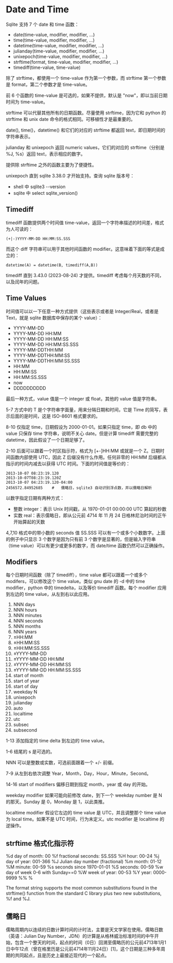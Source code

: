 # Date and Time

Sqlite 支持 7 个 date 和 time 函数：

- date(time-value, modifier, modifier, ...)
- time(time-value, modifier, modifier, ...)
- datetime(time-value, modifier, modifier, ...)
- julianday(time-value, modifier, modifier, ...)
- unixepoch(time-value, modifier, modifier, ...)
- strftime(format, time-value, modifier, modifier, ...)
- timediff(time-value, time-value)

除了 strftime，都使用一个 time-value 作为第一个参数，而 strftime 第一个参数是 format，第二个参数才是 time-value。

前 6 个函数的 time-value 是可选的，如果不提供，默认是 "now"，即以当前日期时间为 time-value。

strftime 可以代替其他所有的日期函数。尽量使用 strftime，因为它和 python 的 strftime 和 unix date 命令的格式相同。可移植性才是最重要的。

date(), time()，datetime() 和它们的对应的 strftime 都返回 text，即日期时间的字符串表示。

julianday 和 unixepoch 返回 numeric values，它们的对应的 strftime（分别是 %J, %s）返回 text，表示相应的数字。

提供除 strftime 之外的函数主要为了便捷性。

unixepoch 直到 sqlite 3.38.0 才开始支持。查询 sqlite 版本号：

- shell 中 sqlite3 --version
- sqlite 中 select sqlite_version()

## Timediff

timediff 函数提供两个时间值 time-value，返回一个字符串描述的时间差，格式为人可读的：

```plain
(+|-)YYYY-MM-DD HH:MM:SS.SSS
```

而这个 diff 字符串可以用于其他时间函数的 modifier。这意味着下面的等式是成立的：

```plain
datetime(A) = datetime(B, timediff(A,B))
```

timediff 直到 3.43.0 (2023-08-24) 才提供。timediff 考虑每个月天数的不同，以及闰年的问题。

## Time Values

时间值可以以一下任意一种方式提供（这些表示或者是 Integer/Real，或者是 Text，就是 sqlite 数据库中保存的某个 value）：

- YYYY-MM-DD
- YYYY-MM-DD HH:MM
- YYYY-MM-DD HH:MM:SS
- YYYY-MM-DD HH:MM:SS.SSS
- YYYY-MM-DDTHH:MM
- YYYY-MM-DDTHH:MM:SS
- YYYY-MM-DDTHH:MM:SS.SSS
- HH:MM
- HH:MM:SS
- HH:MM:SS.SSS
- now
- DDDDDDDDDD

最后一种方式，value 值是一个 integer 或 float，其他的 value 值是字符串。

5-7 方式中的 T 是个字符串字面量，用来分隔日期和时间，它是 Time 的简写，表示后面的是时间，这是 ISO-8601 格式要求的。

8-10 仅指定 time，日期假设为 2000-01-01。如果只指定 time，即 db 中的 value 只保存 time 字符串，说明不关心 date。但是计算 timediff 需要完整的 datetime，因此假设了一个日期足够了。

2-10 后面可以跟着一个时区指示符，格式为 [+-]HH:MM 或就是一个 Z。日期时间函数内部使用 UTC，因此 Z 后缀没有什么作用。任何非零的 HH:MM 后缀都从指示的时间内减去以获得 UTC 时间。下面的时间值是等价的：

```plain
2013-10-07 08:23:19.120
2013-10-07T08:23:19.120Z
2013-10-07 04:23:19.120-04:00
2456572.84952685    #   儒略日，sqlite3 自动识别浮点数，并以儒略日解析
```

以数字指定日期有两种方式：

- 整数 integer：表示 Unix 时间戳，从 1970-01-01 00:00:00 UTC 算起的秒数
- 实数 real：表示儒略日，即从公元前 4714 年 11 月 24 日格林尼治时间的正午开始算起的天数

4,7,10 格式中的带小数的 seconds 值 SS.SSS 可以有一个或多个小数数字。上面的例子中只显示 3 个数字是因为只有前 3 个数字是显著的，但是输入字符串（time value）可以有更少或更多的数字，而 date/time 函数仍然可以正确操作。

## Modifiers

每个日期时间函数（除了 timediff），time value 都可以跟着一个或多个 modifers，可以修改这个 time value。类似 gnu date 的 -d 中的 time modifier，python 中的 timedelta，以及等价 timediff 函数。每个 modifier 应用到左边的 time value，从左到右以此应用。

1. NNN days
2. NNN hours
3. NNN minutes
4. NNN seconds
5. NNN months
6. NNN years
7. ±HH:MM
8. ±HH:MM:SS
9. ±HH:MM:SS.SSS
10. ±YYYY-MM-DD
11. ±YYYY-MM-DD HH:MM
12. ±YYYY-MM-DD HH:MM:SS
13. ±YYYY-MM-DD HH:MM:SS.SSS
14. start of month
15. start of year
16. start of day
17. weekday N
18. unixepoch
19. julianday
20. auto
21. localtime
22. utc
23. subsec
24. subsecond

1-13 添加指定的 time delta 到左边的 time value。

1-6 结尾的 s 是可选的。

NNN 可以是整数或实数，可选前面跟着一个 +/- 前缀。

7-9 从左到右依次调整 Year，Month，Day，Hour，Minute，Second。

14-16 start of modifiers 偏移日期到指定 month，year 或 day 的开始。

weekday modifier 如果可能向前修改 date，到下一个 weekday number 是 N 的那天。Sunday 是 0，Monday 是 1，以此类推。

localtime modifier 假设它左边的 time value 是 UTC，并且调整那个 time value 为 local time。如果不是 UTC 时间，行为未定义。utc modifier 是 localtime 的逆操作。

## strftime 格式化指示符

%d        day of month: 00
%f        fractional seconds: SS.SSS
%H        hour: 00-24
%j        day of year: 001-366
%J        Julian day number (fractional)
%m        month: 01-12
%M        minute: 00-59
%s        seconds since 1970-01-01
%S        seconds: 00-59
%w        day of week 0-6 with Sunday==0
%W        week of year: 00-53
%Y        year: 0000-9999
%%        %

The format string supports the most common substitutions found in the strftime() function from the standard C library plus two new substitutions, %f and %J.

## 儒略日

儒略周期内以连续的日数计算时间的计时法，主要是天文学家在使用。儒略日数（英语：Julian Day Number，JDN）的计算是从格林威治标准时间的中午开始，包含一个整天的时间，起点的时间（0日）回溯至儒略历的公元前4713年1月1日中午12点（曾在格里历是公元前4714年11月24日）[1]，这个日期是三种多年周期的共同起点，且是历史上最接近现代的一个起点。
